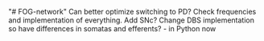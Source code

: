 "# FOG-network" 
Can better optimize switching to PD?
Check frequencies and implementation of everything.
Add SNc?
Change DBS implementation so have differences in somatas and efferents? - in Python now

